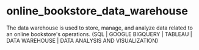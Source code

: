 # online_bookstore_data_warehouse
The data warehouse is used to store, manage, and analyze data related to an online bookstore's operations. (SQL | GOOGLE BIGQUERY | TABLEAU | DATA WAREHOUSE | DATA ANALYSIS AND VISUALIZATION)
